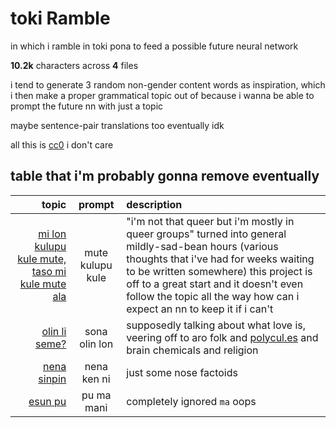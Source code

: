 # toki Ramble
in which i ramble in toki pona to feed a possible future neural network

**<!--sizestart-->10.2<!--sizeend-->k** characters across **<!--countstart-->4<!--countend-->** files

i tend to generate 3 random non-gender content words as inspiration, which i then make a proper grammatical topic out of because i wanna be able to prompt the future nn with just a topic

maybe sentence-pair translations too eventually idk

all this is [cc0](LICENSE) i don't care

## table that i'm probably gonna remove eventually

| topic | prompt | description |
|-:|:-:|:-|
| [mi lon kulupu kule mute, taso mi kule mute ala](toki/mi%20lon%20kulupu%20kule%20mute,%20taso%20mi%20kule%20mute%20ala.txt) | mute kulupu kule | "i'm not that queer but i'm mostly in queer groups" turned into general mildly-sad-bean hours (various thoughts that i've had for weeks waiting to be written somewhere) this project is off to a great start and it doesn't even follow the topic all the way how can i expect an nn to keep it if i can't |
| [olin li seme?](toki/olin%20li%20seme.txt) | sona olin lon | supposedly talking about what love is, veering off to aro folk and [polycul.es](https://polycul.es/) and brain chemicals and religion |
| [nena sinpin](toki/nena%20sinpin.txt) | nena ken ni | just some nose factoids |
| [esun pu](toki/esun%20pu.txt) | pu ma mani | completely ignored `ma` oops |
